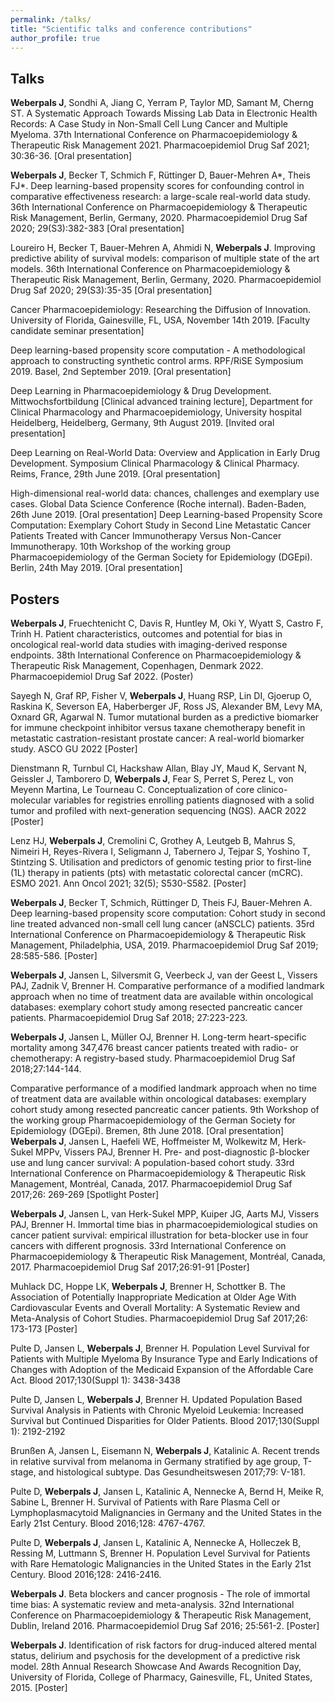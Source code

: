 ```yaml
---
permalink: /talks/
title: "Scientific talks and conference contributions"
author_profile: true
---
```


## Talks

**Weberpals J**, Sondhi A, Jiang C, Yerram P, Taylor MD, Samant M, Cherng ST. A Systematic Approach Towards Missing Lab Data in Electronic Health Records: A Case Study in Non-Small Cell Lung Cancer and Multiple Myeloma. 37th International Conference on Pharmacoepidemiology & Therapeutic Risk Management 2021. Pharmacoepidemiol Drug Saf 2021; 30:36-36. [Oral presentation]

**Weberpals J**, Becker T, Schmich F, Rüttinger D, Bauer-Mehren A*, Theis FJ*. Deep learning-based propensity scores for confounding control in comparative effectiveness research: a large-scale real-world data study. 36th International Conference on Pharmacoepidemiology & Therapeutic Risk Management, Berlin, Germany, 2020. Pharmacoepidemiol Drug Saf 2020; 29(S3):382-383 [Oral presentation]

Loureiro H, Becker T, Bauer-Mehren A, Ahmidi N, **Weberpals J**. Improving predictive ability of survival models: comparison of multiple state of the art models. 36th International Conference on Pharmacoepidemiology & Therapeutic Risk Management, Berlin, Germany, 2020. Pharmacoepidemiol Drug Saf 2020; 29(S3):35-35 [Oral presentation]

Cancer Pharmacoepidemiology: Researching the Diffusion of Innovation. University of Florida, Gainesville, FL, USA, November 14th 2019. [Faculty candidate seminar presentation]

Deep learning-based propensity score computation - A methodological approach to constructing synthetic control arms. RPF/RiSE Symposium 2019. Basel, 2nd September 2019. [Oral presentation]

Deep Learning in Pharmacoepidemiology & Drug Development. Mittwochsfortbildung [Clinical advanced training lecture], Department for Clinical Pharmacology and Pharmacoepidemiology, University hospital Heidelberg, Heidelberg, Germany, 9th August 2019. [Invited oral presentation]

Deep Learning on Real-World Data: Overview and Application in Early Drug Development. Symposium Clinical Pharmacology & Clinical Pharmacy. Reims, France, 29th June 2019. [Oral presentation]

High-dimensional real-world data: chances, challenges and exemplary use cases. Global Data Science Conference (Roche internal). Baden-Baden, 26th June 2019. [Oral presentation]
Deep Learning-based Propensity Score Computation: Exemplary Cohort Study in Second Line Metastatic Cancer Patients Treated with Cancer Immunotherapy Versus Non-Cancer Immunotherapy. 10th Workshop of the working group Pharmacoepidemiology of the German Society for Epidemiology (DGEpi). Berlin, 24th May 2019. [Oral presentation]

## Posters

**Weberpals J**, Fruechtenicht C, Davis R, Huntley M, Oki Y, Wyatt S, Castro F, Trinh H. Patient characteristics, outcomes and potential for bias in oncological real-world data studies with imaging-derived response endpoints. 38th International Conference on Pharmacoepidemiology & Therapeutic Risk Management, Copenhagen, Denmark 2022. Pharmacoepidemiol Drug Saf 2022. (Poster)

Sayegh N, Graf RP, Fisher V,  **Weberpals J**, Huang RSP,  Lin DI, Gjoerup O, Raskina K, Severson EA, Haberberger JF, Ross JS, Alexander BM, Levy MA, Oxnard GR, Agarwal N. Tumor mutational burden as a predictive biomarker for immune checkpoint inhibitor versus taxane chemotherapy benefit in metastatic castration-resistant prostate cancer: A real-world biomarker study. ASCO GU 2022 [Poster]

Dienstmann R, Turnbul Cl, Hackshaw Allan, Blay JY, Maud K, Servant N, Geissler J, Tamborero D, **Weberpals J**, Fear S, Perret S, Perez L, von Meyenn Martina, Le Tourneau C. Conceptualization of core clinico-molecular variables for registries enrolling patients diagnosed with a solid tumor and profiled with next-generation sequencing (NGS). AACR 2022 [Poster]

Lenz HJ, **Weberpals J**, Cremolini C, Grothey A, Leutgeb B, Mahrus S, Nimeiri H, Reyes-Rivera I, Seligmann J, Tabernero J, Tejpar S, Yoshino T, Stintzing S. Utilisation and predictors of genomic testing prior to first-line (1L) therapy in patients (pts) with metastatic colorectal cancer (mCRC). ESMO 2021. Ann Oncol 2021; 32(5); S530-S582. [Poster]

**Weberpals J**, Becker T, Schmich, Rüttinger D, Theis FJ, Bauer-Mehren A. Deep learning-based propensity score computation: Cohort study in second line treated advanced non-small cell lung cancer (aNSCLC) patients. 35rd International Conference on Pharmacoepidemiology & Therapeutic Risk Management, Philadelphia, USA, 2019. Pharmacoepidemiol Drug Saf 2019; 28:585-586. [Poster]

**Weberpals J**, Jansen L, Silversmit G, Veerbeck J, van der Geest L, Vissers PAJ, Zadnik V, Brenner H. Comparative performance of a modified landmark approach when no time of treatment data are available within oncological databases: exemplary cohort study among resected pancreatic cancer patients. Pharmacoepidemiol Drug Saf 2018; 27:223-223.

**Weberpals J**, Jansen L, Müller OJ, Brenner H. Long-term heart-specific mortality among 347,476 breast cancer patients treated with radio- or chemotherapy: A registry-based study. Pharmacoepidemiol Drug Saf 2018;27:144-144.

Comparative performance of a modified landmark approach when no time of treatment data are available within oncological databases: exemplary cohort study among resected pancreatic cancer patients. 9th Workshop of the working group Pharmacoepidemiology of the German Society for Epidemiology (DGEpi). Bremen, 8th June 2018. [Oral presentation]
**Weberpals J**, Jansen L, Haefeli WE, Hoffmeister M, Wolkewitz M, Herk-Sukel MPPv, Vissers PAJ, Brenner H. Pre- and post-diagnostic β-blocker use and lung cancer survival: A population-based cohort study. 33rd International Conference on Pharmacoepidemiology & Therapeutic Risk Management, Montréal, Canada, 2017. Pharmacoepidemiol Drug Saf 2017;26: 269-269 [Spotlight Poster]

**Weberpals J**, Jansen L, van Herk-Sukel MPP, Kuiper JG, Aarts MJ, Vissers PAJ, Brenner H. Immortal time bias in pharmacoepidemiological studies on cancer patient survival: empirical illustration for beta-blocker use in four cancers with different prognosis. 33rd International Conference on Pharmacoepidemiology & Therapeutic Risk Management, Montréal, Canada, 2017. Pharmacoepidemiol Drug Saf 2017;26:91-91 [Poster]

Muhlack DC, Hoppe LK, **Weberpals J**, Brenner H, Schottker B. The Association of Potentially Inappropriate Medication at Older Age With Cardiovascular Events and Overall Mortality: A Systematic Review and Meta-Analysis of Cohort Studies. Pharmacoepidemiol Drug Saf 2017;26: 173-173 [Poster]

Pulte D, Jansen L, **Weberpals J**, Brenner H. Population Level Survival for Patients with Multiple Myeloma By Insurance Type and Early Indications of Changes with Adoption of the Medicaid Expansion of the Affordable Care Act. Blood 2017;130(Suppl 1): 3438-3438

Pulte D, Jansen L, **Weberpals J**, Brenner H. Updated Population Based Survival Analysis in Patients with Chronic Myeloid Leukemia: Increased Survival but Continued Disparities for Older Patients. Blood 2017;130(Suppl 1): 2192-2192

Brunßen A, Jansen L, Eisemann N, **Weberpals J**, Katalinic A. Recent trends in relative survival from melanoma in Germany stratified by age group, T-stage, and histological subtype. Das Gesundheitswesen 2017;79: V-181.

Pulte D, **Weberpals J**, Jansen L, Katalinic A, Nennecke A, Bernd H, Meike R, Sabine L, Brenner H. Survival of Patients with Rare Plasma Cell or Lymphoplasmacytoid Malignancies in Germany and the United States in the Early 21st Century. Blood 2016;128: 4767-4767.

Pulte D, **Weberpals J**, Jansen L, Katalinic A, Nennecke A, Holleczek B, Ressing M, Luttmann S, Brenner H. Population Level Survival for Patients with Rare Hematologic Malignancies in the United States in the Early 21st Century. Blood 2016;128: 2416-2416.

**Weberpals J**. Beta blockers and cancer prognosis - The role of immortal time bias: A systematic review and meta-analysis. 32nd International Conference on Pharmacoepidemiology & Therapeutic Risk Management, Dublin, Ireland 2016. Pharmacoepidemiol Drug Saf 2016; 25:561-2. [Poster]

**Weberpals J**. Identification of risk factors for drug-induced altered mental status, delirium and psychosis for the development of a predictive risk model. 28th Annual Research Showcase And Awards Recognition Day, University of Florida, College of Pharmacy, Gainesville, FL, United States, 2015. [Poster]

